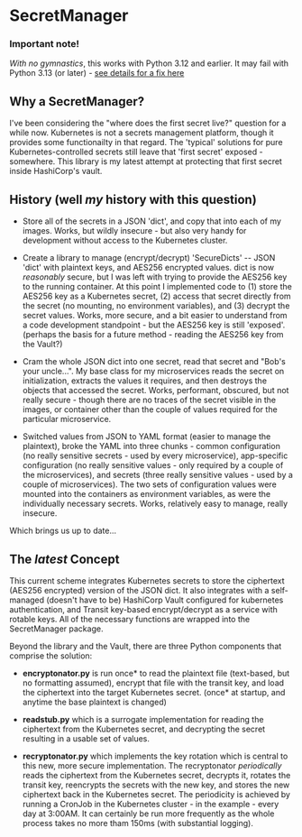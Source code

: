 # SecretManager

### Important note!

_With no gymnastics_, this works with Python 3.12 and earlier.  It may fail with Python 3.13 (or later) - [see details for a fix here](python_ssl_summary.md) 

## Why a SecretManager?

I've been considering the "where does the first secret live?" question for a while now.  Kubernetes is not a secrets management platform, though it provides some functionailty in that regard. The 'typical' solutions for pure Kubernetes-controlled secrets still leave that 'first secret' exposed - somewhere.  This library is my latest attempt at protecting that first secret inside HashiCorp's vault.

## History (well _my_ history with this question)

- Store all of the secrets in a JSON 'dict', and copy that into each of my images.  Works, but wildly insecure - but also very handy for development without access to the Kubernetes cluster.

- Create a library to manage (encrypt/decrypt) 'SecureDicts' -- JSON 'dict' with plaintext keys, and AES256 encrypted values. dict is now _reasonably_ secure, but I was left with trying to provide the AES256 key to the running container. At this point I implemented code to (1) store the AES256 key as a Kubernetes secret, (2) access that secret directly from the secret (no mounting, no environment variables), and (3) decrypt the secret values. Works, more secure, and a bit easier to understand from a code development standpoint - but the AES256 key is still 'exposed'. (perhaps the basis for a future method - reading the AES256 key from the Vault?)

- Cram the whole JSON dict into one secret, read that secret and "Bob's your uncle...". My base class for my microservices reads the secret on initialization, extracts the values it requires, and then destroys the objects that accessed the secret. Works, performant, obscured, but not really secure - though there are no traces of the secret visible in the images, or container other than the couple of values required for the particular microservice.

- Switched values from JSON to YAML format (easier to manage the plaintext), broke the YAML into three chunks - common configuration (no really sensitive secrets - used by every microservice), app-specific configuration (no really sensitive values - only required by a couple of the microservices), and secrets (three really sensitive values - used by a couple of microservices). The two sets of configuration values were mounted into the containers as environment variables, as were the individually necessary secrets.  Works, relatively easy to manage, really insecure.

Which brings us up to date...

## The _latest_ Concept

This current scheme integrates Kubernetes secrets to store the ciphertext (AES256 encrypted) version of the JSON dict. It also integrates with a self-managed (doesn't have to be) HashiCorp Vault configured for kubernetes authentication, and Transit key-based encrypt/decrypt as a service with rotable keys.  All of the necessary functions are wrapped into the SecretManager package.

Beyond the library and the Vault, there are three Python components that comprise the solution:

- **encryptonator.py** is run once* to read the plaintext file (text-based, but no formatting assumed), encrypt that file with the transit key, and load the ciphertext into the target Kubernetes secret. (once* at startup, and anytime the base plaintext is changed)

- **readstub.py** which is a surrogate implementation for reading the ciphertext from the Kubernetes secret, and decrypting the secret resulting in a usable set of values.

- **recryptonator.py** which implements the key rotation which is central to this new, more secure implementation. The recryptonator _periodically_ reads the ciphertext from the Kubernetes secret, decrypts it, rotates the transit key, reencrypts the secrets with the new key, and stores the new ciphertext back in the Kubernetes secret. The periodicity is achieved by running a CronJob in the Kubernetes cluster - in the example - every day at 3:00AM. It can certainly be run more frequently as the whole process takes no more tham 150ms (with substantial logging).

